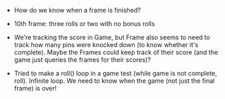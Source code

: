  * How do we know when a frame is finished?
  * 10th frame: three rolls or two with no bonus rolls

 * We're tracking the score in Game, but Frame also seems to need to track how many pins were knocked down (to know whether it's complete). Maybe the Frames could keep track of their score (and the game just queries the frames for their scores)?
 
 * Tried to make a roll() loop in a game test (while game is not complete, roll). Infinite loop. We need to know when the game (not just the final frame) is over!